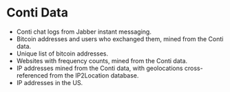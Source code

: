# Conti Data

- Conti chat logs from Jabber instant messaging.
- Bitcoin addresses and users who exchanged them, mined from the Conti data. 
- Unique list of bitcoin addresses. 
- Websites with frequency counts, mined from the Conti data.
- IP addresses mined from the Conti data, with geolocations cross-referenced from the IP2Location database. 
- IP addresses in the US.
